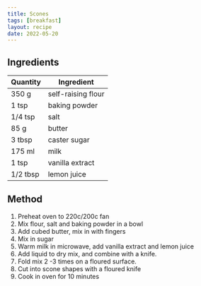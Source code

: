 ```yaml
---
title: Scones
tags: [breakfast]
layout: recipe
date: 2022-05-20
---
```

## Ingredients

|Quantity|Ingredient
|-|-
|350 g|self-raising flour
|1 tsp|baking powder
|1/4 tsp|salt
|85 g|butter
|3 tbsp|caster sugar
|175 ml|milk
|1 tsp|vanilla extract
|1/2 tbsp|lemon juice

## Method

1. Preheat oven to 220c/200c fan
2. Mix flour, salt and baking powder in a bowl
3. Add cubed butter, mix in with fingers
4. Mix in sugar
5. Warm milk in microwave, add vanilla extract and lemon juice
6. Add liquid to dry mix, and combine with a knife.
7. Fold mix 2 -3 times on a floured surface.
8. Cut into scone shapes with a floured knife
9. Cook in oven for 10 minutes

    